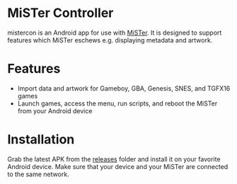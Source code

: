# MiSTer Controller

mistercon is an Android app for use with [MiSTer](https://github.com/MiSTer-devel/Main_MiSTer/wiki). It is designed to support features which MiSTer eschews e.g. displaying metadata and artwork.

# Features

* Import data and artwork for Gameboy, GBA, Genesis, SNES, and TGFX16 games
* Launch games, access the menu, run scripts, and reboot the MiSTer from your Android device

# Installation

Grab the latest APK from the [releases](https://github.com/tatsutron/remote/tree/main/releases) folder and install it on your favorite Android device. Make sure that your device and your MiSTer are connected to the same network.
